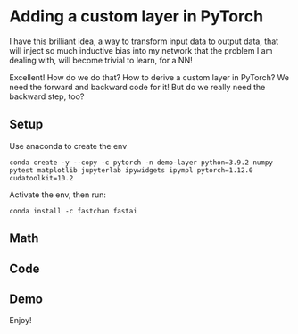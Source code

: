 # Adding a custom layer in PyTorch
I have this brilliant idea, a way to transform input data to output data, that will inject so much inductive bias
into my network that the problem I am dealing with, will become trivial to learn, for a NN!

Excellent! How do we do that? How to derive a custom layer in PyTorch? We need the forward and backward code for it! 
But do we really need the backward step, too?

## Setup

Use anaconda to create the env

    conda create -y --copy -c pytorch -n demo-layer python=3.9.2 numpy pytest matplotlib jupyterlab ipywidgets ipympl pytorch=1.12.0 cudatoolkit=10.2  

Activate the env, then run:

    conda install -c fastchan fastai



## Math

## Code

## Demo

Enjoy!